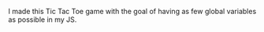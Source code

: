 I made this Tic Tac Toe game with the goal of having as few global variables as possible in my JS.  